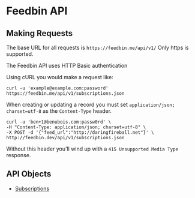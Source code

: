 Feedbin API
===========

Making Requests
---------------

The base URL for all requests is `https://feedbin.me/api/v1/` Only https is supported.

The Feedbin API uses HTTP Basic authentication

Using cURL you would make a request like: 

```shell
curl -u 'example@example.com:password' https://feedbin.me/api/v1/subscriptions.json
```

When creating or updating a record you must set `application/json; charset=utf-8` as the `Content-Type` header.

```shell
curl -u 'ben+1@benubois.com:passw0rd' \
-H "Content-Type: application/json; charset=utf-8" \
-X POST -d '{"feed_url":"http://daringfireball.net"}' \
http://feedbin.dev/api/v1/subscriptions.json
```

Without this header you'll wind up with a `415 Unsupported Media Type` response.

API Objects
-----------

- [Subscriptions](content/subscriptions.md)